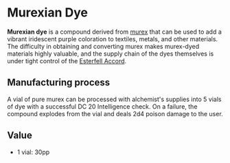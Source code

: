# Murexian Dye

**Murexian dye** is a compound derived from [murex](murex.md) that can be used to add a vibrant iridescent purple coloration to textiles, metals, and other materials. The difficulty in obtaining and converting murex makes murex-dyed materials highly valuable, and the supply chain of the dyes themselves is under tight control of the [Esterfell Accord](../../societies/esterfell-accord/esterfell-accord.md).

## Manufacturing process

A vial of pure murex can be processed with alchemist's supplies into 5 vials of dye with a successful DC 20 Intelligence check. On a failure, the compound explodes from the vial and deals 2d4 poison damage to the user.

## Value

- 1 vial: 30pp

